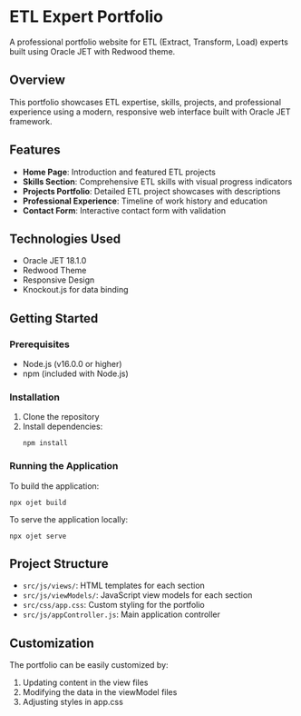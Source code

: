 # ETL Expert Portfolio

A professional portfolio website for ETL (Extract, Transform, Load) experts built using Oracle JET with Redwood theme.

## Overview

This portfolio showcases ETL expertise, skills, projects, and professional experience using a modern, responsive web interface built with Oracle JET framework.

## Features

- **Home Page**: Introduction and featured ETL projects
- **Skills Section**: Comprehensive ETL skills with visual progress indicators
- **Projects Portfolio**: Detailed ETL project showcases with descriptions
- **Professional Experience**: Timeline of work history and education
- **Contact Form**: Interactive contact form with validation

## Technologies Used

- Oracle JET 18.1.0
- Redwood Theme
- Responsive Design
- Knockout.js for data binding

## Getting Started

### Prerequisites

- Node.js (v16.0.0 or higher)
- npm (included with Node.js)

### Installation

1. Clone the repository
2. Install dependencies:
   ```
   npm install
   ```

### Running the Application

To build the application:
```
npx ojet build
```

To serve the application locally:
```
npx ojet serve
```

## Project Structure

- `src/js/views/`: HTML templates for each section
- `src/js/viewModels/`: JavaScript view models for each section
- `src/css/app.css`: Custom styling for the portfolio
- `src/js/appController.js`: Main application controller

## Customization

The portfolio can be easily customized by:
1. Updating content in the view files
2. Modifying the data in the viewModel files
3. Adjusting styles in app.css